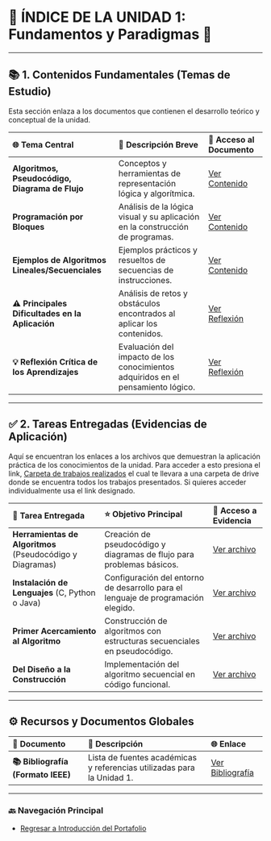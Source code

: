 # 🧭 ÍNDICE DE LA UNIDAD 1: Fundamentos y Paradigmas 🧠

---

## 📚 1. Contenidos Fundamentales (Temas de Estudio)

Esta sección enlaza a los documentos que contienen el desarrollo teórico y conceptual de la unidad.

| 🌐 Tema Central | 📝 Descripción Breve | 🔗 Acceso al Documento |
| :--- | :--- | :--- |
| **Algoritmos, Pseudocódigo, Diagrama de Flujo** | Conceptos y herramientas de representación lógica y algorítmica. | [Ver Contenido](U1_A_Algoritmos.md) |
| **Programación por Bloques** | Análisis de la lógica visual y su aplicación en la construcción de programas. | [Ver Contenido](U1_B_Bloques.md) |
| **Ejemplos de Algoritmos Lineales/Secuenciales** | Ejemplos prácticos y resueltos de secuencias de instrucciones. | [Ver Contenido](U1_C_Ejemplos.md) |
| **⚠️ Principales Dificultades en la Aplicación** | Análisis de retos y obstáculos encontrados al aplicar los contenidos. | [Ver Reflexión](U1_D_Dificultades.md) |
| **💡 Reflexión Crítica de los Aprendizajes** | Evaluación del impacto de los conocimientos adquiridos en el pensamiento lógico. | [Ver Reflexión](U1_E_Critica.md) |

---

## ✅ 2. Tareas Entregadas (Evidencias de Aplicación)

Aquí se encuentran los enlaces a los archivos que demuestran la aplicación práctica de los conocimientos de la unidad. Para acceder a esto presiona el link, [Carpeta de trabajos realizados](https://drive.google.com/drive/folders/1NycsuTv0fq7Ew5-kK-dBzzMLIKWuieat?usp=drive_link) el cual te llevara a una carpeta de drive donde se encuentra todos los trabajos presentados.
Si quieres acceder individualmente usa el link designado.

| 📂 Tarea Entregada | ⭐ Objetivo Principal | 🔗 Acceso a Evidencia |
| :--- | :--- | :--- |
| **Herramientas de Algoritmos** (Pseudocódigo y Diagramas) | Creación de pseudocódigo y diagramas de flujo para problemas básicos. | [Ver archivo](https://drive.google.com/file/d/1SS_BKoJF4FUG13-5C8DbXT-q_v5-7_J6/view?usp=drive_link) |
| **Instalación de Lenguajes** (C, Python o Java) | Configuración del entorno de desarrollo para el lenguaje de programación elegido. | [Ver archivo](https://drive.google.com/file/d/12CnLRGwki9wI1x-ENfTFpAd3hGncuykF/view?usp=drive_link) |
| **Primer Acercamiento al Algoritmo** | Construcción de algoritmos con estructuras secuenciales en pseudocódigo. | [Ver archivo](https://drive.google.com/file/d/1sNqYAWTK6Vg6yImuvpzccYX4cBsS3m5A/view?usp=drive_link) |
| **Del Diseño a la Construcción** | Implementación del algoritmo secuencial en código funcional. | [Ver archivo](T4_Implementacion.md) |

***

## ⚙️ Recursos y Documentos Globales

| 📄 Documento | 📝 Descripción | 🌐 Enlace |
| :--- | :--- | :--- |
| **📚 Bibliografía (Formato IEEE)** | Lista de fuentes académicas y referencias utilizadas para la Unidad 1. | [Ver Bibliografía](Bibliografia.md) |

***

### 🔙 Navegación Principal

* [Regresar a Introducción del Portafolio](Introduccion.md)
